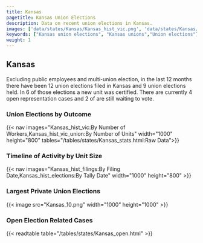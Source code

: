 ```yaml
---
title: Kansas
pagetitle: Kansas Union Elections
description: Data on recent union elections in Kansas.
images: ['data/states/Kansas/Kansas_hist_vic.png', 'data/states/Kansas/Kansas_hist_size.png', 'data/states/Kansas/Kansas_10.png']
keywords: ["Kansas union elections", "Kansas unions","Union elections"]
weight: 1
---
```

##  Kansas

Excluding public employees and multi-union election, in the last 12 months there have been 12 union elections filed in Kansas and 9 union elections held. In 6 of those elections a new unit was certified. There are currently 4 open representation cases and 2 of are still waiting to vote.

### Union Elections by Outcome
{{< nav images="Kansas_hist_vic:By Number of Workers,Kansas_hist_vic_union:By Number of Units" width="1000" height="800" tables="/tables/states/Kansas_stats.html:Raw Data">}}

### Timeline of Activity by Unit Size
{{< nav images="Kansas_hist_filings:By Filing Date,Kansas_hist_elections:By Tally Date" width="1000" height="800" >}}

### Largest Private Union Elections
{{< image src="Kansas_10.png" width="1000" height="1000"  >}}

### Open Election Related Cases
{{< readtable table="/tables/states/Kansas_open.html" >}}

